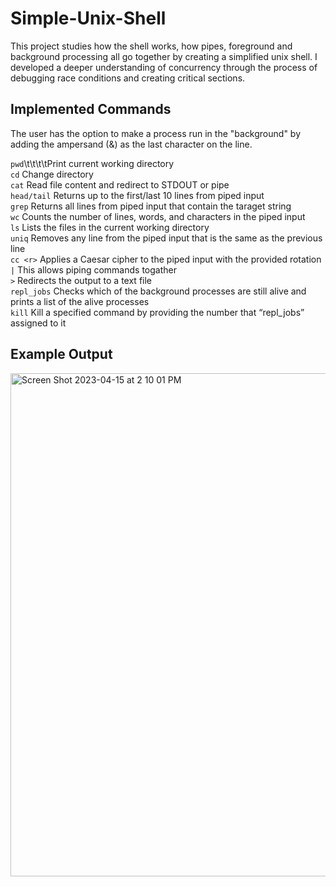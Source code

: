 # Simple-Unix-Shell
This project studies how the shell works, how pipes, foreground and background processing all go together by creating a simplified unix shell. I developed a deeper understanding of concurrency through the process of debugging race conditions and creating critical sections. 

## Implemented Commands
The user has the option to make a process run in the "background" by adding the ampersand (&) as the last character on the line.

```pwd```\t\t\t\tPrint current working directory <br />
```cd```        Change directory <br />
```cat```       Read file content and redirect to STDOUT or pipe <br />
```head/tail``` Returns up to the first/last 10 lines from piped input <br />
```grep```      Returns all lines from piped input that contain the taraget string <br />
```wc```        Counts the number of lines, words, and characters in the piped input <br />
```ls```        Lists the files in the current working directory <br />
```uniq```      Removes any line from the piped input that is the same as the previous line <br />
```cc <r>```    Applies a Caesar cipher to the piped input with the provided rotation <r> <br />
```|```         This allows piping commands togather <br />
```>```         Redirects the output to a text file <br />
```repl_jobs``` Checks which of the background processes are still alive and prints a list of the alive processes <br />
```kill```      Kill a specified command by providing the number that “repl_jobs” assigned to it <br />


## Example Output
<img width="805" alt="Screen Shot 2023-04-15 at 2 10 01 PM" src="https://user-images.githubusercontent.com/73949957/232246228-b4178fed-af82-4f0f-836b-055b9afc805f.png">
